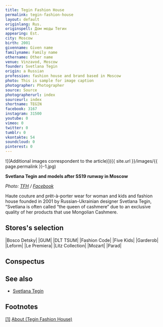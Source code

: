 ```yaml
---
title: Tegin Fashion House
permalink: tegin-fashion-house
layout: default
originlang: Rus.
originspell: Дом моды Тегин
appearing: Est.
city: Moscow
birth: 2001
givenname: Given name
familyname: Family name
othername: Other name
venue: Vinzavod, Moscow
founder: Svetlana Tegin
origin: a Russian
profession: fashion house and brand based in Moscow
photo: This is sample for image caption
photographer: Photographer
source: Source
photographerurl: index
sourceurl: index
shortname: TEGIN
facebook: 3167
instagram: 31500
youtube: 0
vimeo: 0
twitter: 0
tumblr: 0
vkontakte: 54
soundcloud: 0
pinterest: 0
---
```


![(Additional images correspondent to the article)]({{ site.url }}/images/{{ page.permalink }}-1.jpg)

**Svetlana Tegin and models after SS19 runway in Moscow**

*Photo: [TFH](https://www.facebook.com/teginfh/photos/a.2236197356392089/2236199936391831/?type=3&theater) / [Facebook](https://www.facebook.com/teginfh/photos/a.2236197356392089/2236199936391831/?type=3&theater)*

Haute couture and prêt-à-porter wear for woman and kids and fashion house founded in 2001 by Russian-Ukrainian designer Svetlana Tegin, “Svetlana is often called “the queen of cashmere” due to an exclusive quality of her products that use Mongolian Cashmere.

## Stores's selection

|Bosco Detsky|
|GUM|
|DLT TSUM|
|Fashion Code|
|Five Kids|
|Garderob|
|Leform|
|Le Premiera|
|Litz Collection|
|Mozart|
|Parad|

## Сonspectus

## See also

+ [Svetlana Tegin](tegin-svetlana)

## Footnotes

[[1]](#a1) <span id="f1"></span> [About (Tegin Fashion House)](https://tegin.com/about-tegin/)
